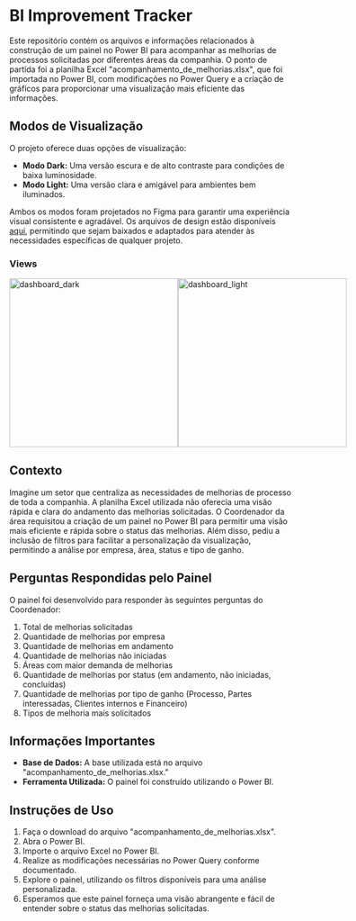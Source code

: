 # BI Improvement Tracker
Este repositório contém os arquivos e informações relacionados à construção de um painel no Power BI para acompanhar as melhorias de processos solicitadas por diferentes áreas da companhia. O ponto de partida foi a planilha Excel "acompanhamento_de_melhorias.xlsx", que foi importada no Power BI, com modificações no Power Query e a criação de gráficos para proporcionar uma visualização mais eficiente das informações.

## Modos de Visualização
O projeto oferece duas opções de visualização:

- **Modo Dark:** Uma versão escura e de alto contraste para condições de baixa luminosidade.
-  **Modo Light:** Uma versão clara e amigável para ambientes bem iluminados.

Ambos os modos foram projetados no Figma para garantir uma experiência visual consistente e agradável. Os arquivos de design estão disponíveis [aqui](https://www.figma.com/file/BcuxnqmE1kYqWZoQ4kCr6p/BI-backgrounds?type=design&node-id=0%3A1&mode=design&t=ZSKxU4eYSYIqqVVZ-1),  permitindo que sejam baixados e adaptados para atender às necessidades específicas de qualquer projeto.

### Views
<div style="display: flex; justify-content: space-between; align-items:center;">
    <img src="https://github.com/brunacataldo/BI-Improvement-Tracker/assets/131699211/10c54afc-aac8-49b1-bbbd-9cfe8e44bfde" alt="dashboard_dark" width="300"/>
    <img src="https://github.com/brunacataldo/BI-Improvement-Tracker/assets/131699211/70334f10-00b9-44f3-bf48-de1c5c9f8171" alt="dashboard_light" width="300"/>
</div>

## Contexto
Imagine um setor que centraliza as necessidades de melhorias de processo de toda a companhia. A planilha Excel utilizada não oferecia uma visão rápida e clara do andamento das melhorias solicitadas. O Coordenador da área requisitou a criação de um painel no Power BI para permitir uma visão mais eficiente e rápida sobre o status das melhorias. Além disso, pediu a inclusão de filtros para facilitar a personalização da visualização, permitindo a análise por empresa, área, status e tipo de ganho.

## Perguntas Respondidas pelo Painel
O painel foi desenvolvido para responder às seguintes perguntas do Coordenador:

1. Total de melhorias solicitadas
2. Quantidade de melhorias por empresa
3. Quantidade de melhorias em andamento
4. Quantidade de melhorias não iniciadas
5. Áreas com maior demanda de melhorias
6. Quantidade de melhorias por status (em andamento, não iniciadas, concluídas)
7. Quantidade de melhorias por tipo de ganho (Processo, Partes interessadas, Clientes internos e Financeiro)
8. Tipos de melhoria mais solicitados

## Informações Importantes
- **Base de Dados:** A base utilizada está no arquivo "acompanhamento_de_melhorias.xlsx."
- **Ferramenta Utilizada:** O painel foi construído utilizando o Power BI.

## Instruções de Uso
1. Faça o download do arquivo "acompanhamento_de_melhorias.xlsx".
2. Abra o Power BI.
3. Importe o arquivo Excel no Power BI.
4. Realize as modificações necessárias no Power Query conforme documentado.
6. Explore o painel, utilizando os filtros disponíveis para uma análise personalizada.
6. Esperamos que este painel forneça uma visão abrangente e fácil de entender sobre o status das melhorias solicitadas.
